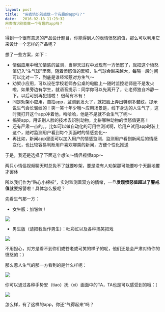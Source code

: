 ```yaml
---
layout: post
title:  "用表情识别能做一个有趣的app吗？"
date:   2016-02-18 11:23:32
用表情识别能做一个有趣的app吗？
---
```


得到一个很有意思的产品设计题目，你能得到人的表情愤怒的值，那么可以利用它来设计一个怎样的产品呢？


想了一些方案，如下：

* 情侣应用中增加情感的监测，当聊天过程中发现有一方愤怒了，就把这个愤怒值记入“生气球”里面，随着愤怒值的累积，生气球会越来越大，每隔一段时间可以比对一下，到底是谁经常惹对方生气～
* 劝架小应用，可以设在学校老师办公桌的电脑上～随时监控老师是不是发火啦，如果旁边有学生，就语音提示：同学你可以先离开了，让老师独自冷静一下。以后可别再犯错啦！  很萌有木有！
* 同是劝架小应用，自拍app，监测到发火了，就把脸上弄出特别多皱纹，提示说生气会长皱纹的！笑一笑十年少哦～应用场景是，线下身边的人生气了，这时我打开这个app冲着他，哈哈哈，他是不是就不会生气了呢～
* 搞笑app，用识别人脸的技术去识别动物，比拼哪种动物的愤怒值更高！
* 还有严肃一点的。。比如可以做自动化的可用性测试啊，给用户试用app时装上这个，随时监测用户看到每个页面时的情感变化～
* 再比如，新闻app里面可以加入用户的情感监测，监测用户看到新闻后的情感变化，也比较容易判断用户喜欢哪类的新闻，方便个性化推送

于是，我还是选择了下面这个想法～情侣视频app～

两只小情侣视频聊天时总免不了就要吵架，要是没有人劝架那可能要吵个天翻地覆才罢休

所以我们作为“贴心小棉袄”，实时监测着双方的情绪，一旦**发现愤怒值超过了警戒值**就要报警啦！具体怎么报呢？

先看生气那一方：

* 女生版：加皱纹！

![](/images/16-02-18-2.png)


* 男生版（请把我当作男生）：吐彩虹以及各种搞笑把戏

![](/images/16-02-18-1.png)

不用担心，对方是看不到你们或苍老或可笑的样子的呢，他们还是会严肃对待你的愤怒的：）

那么惹人生气的那一方看到的是什么样呢：

![](/images/16-02-18-3.png)

你可以通过各种手势安（tiao）抚（xi）画面中的TA，TA也是可以感受到的哦：）

![](/images/16-02-18-4.png)

怎么样，有了这样的app，你还“气得起来”吗？





 